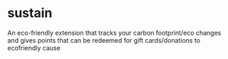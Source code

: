 # sustain
An eco-friendly extension that tracks your carbon footprint/eco changes and gives points that can be redeemed for gift cards/donations to ecofriendly cause
